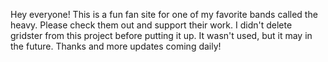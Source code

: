 Hey everyone! This is a fun fan site for one of my favorite bands called the heavy. Please check them out and support their work.
I didn't delete gridster from this project before putting it up. It wasn't used, but it may in the future.
Thanks and more updates coming daily!
